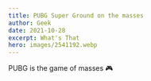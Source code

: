 ```yaml
---
title: PUBG Super Ground on the masses
author: Geek
date: 2021-10-28
excerpt: What's That
hero: images/2541192.webp
---
```

PUBG is the game of masses 🎮